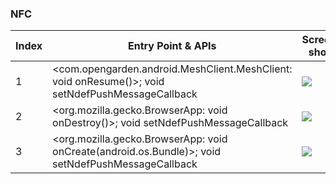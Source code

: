 ### NFC
| Index | Entry Point & APIs | Screen shot | Resource id | Label |
| ------------- | ------------- | ------------- |-------------|-------------|
| 1 | <com.opengarden.android.MeshClient.MeshClient: void onResume()>; void setNdefPushMessageCallback | ![](D:\COSMOS\output\py\Play_win8\Communication\com.opengarden.android.MeshClient\com.opengarden.android.MeshClient.MeshClient.png) |  | F |
| 2 | <org.mozilla.gecko.BrowserApp: void onDestroy()>; void setNdefPushMessageCallback | ![](D:\COSMOS\output\py\Play_win8\Communication\org.adblockplus.browser\org.mozilla.gecko.BrowserApp.png) |  | F |
| 3 | <org.mozilla.gecko.BrowserApp: void onCreate(android.os.Bundle)>; void setNdefPushMessageCallback | ![](D:\COSMOS\output\py\Play_win8\Communication\org.adblockplus.browser\org.mozilla.gecko.BrowserApp.png) |  | F |
